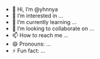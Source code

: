 - 👋 Hi, I’m @yhnnya
- 👀 I’m interested in ...
- 🌱 I’m currently learning ...
- 💞️ I’m looking to collaborate on ...
- 📫 How to reach me ...
- 😄 Pronouns: ...
- ⚡ Fun fact: ...

<!---
yhnnya/yhnnya is a ✨ special ✨ repository because its `README.md` (this file) appears on your GitHub profile.
You can click the Preview link to take a look at your changes.
--->
